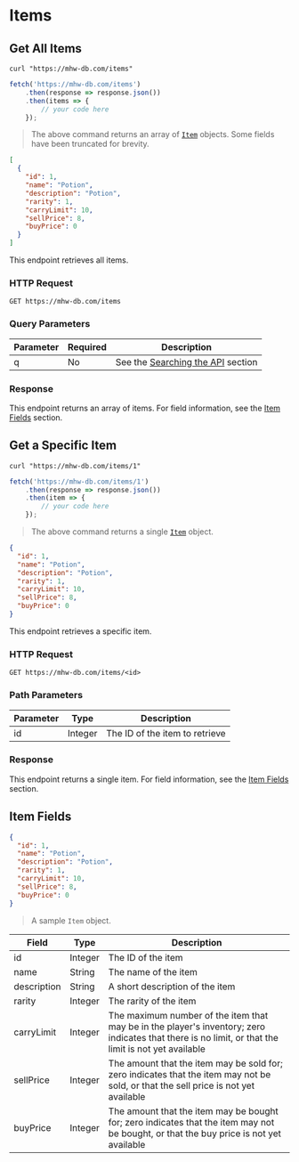 # Items
## Get All Items
```shell
curl "https://mhw-db.com/items"
```

```javascript
fetch('https://mhw-db.com/items')
    .then(response => response.json())
    .then(items => {
        // your code here
    });
```

> The above command returns an array of [`Item`](#item-fields) objects. Some fields have been truncated for brevity.

```json
[
  {
    "id": 1,
    "name": "Potion",
    "description": "Potion",
    "rarity": 1,
    "carryLimit": 10,
    "sellPrice": 8,
    "buyPrice": 0
  }
]
```

This endpoint retrieves all items.

### HTTP Request
`GET https://mhw-db.com/items`

### Query Parameters
Parameter | Required | Description
--------- | -------- | -----------
q | No | See the [Searching the API](#searching-the-api) section

### Response
This endpoint returns an array of items. For field information, see the [Item Fields](#item-fields) section.

## Get a Specific Item
```shell
curl "https://mhw-db.com/items/1"
```

```javascript
fetch('https://mhw-db.com/items/1')
    .then(response => response.json())
    .then(item => {
        // your code here
    });
```

> The above command returns a single [`Item`](#item-fields) object.

```json
{
  "id": 1,
  "name": "Potion",
  "description": "Potion",
  "rarity": 1,
  "carryLimit": 10,
  "sellPrice": 8,
  "buyPrice": 0
}
```

This endpoint retrieves a specific item.

### HTTP Request
`GET https://mhw-db.com/items/<id>`

### Path Parameters
Parameter | Type | Description
--------- | ---- | -----------
id | Integer | The ID of the item to retrieve

### Response
This endpoint returns a single item. For field information, see the [Item Fields](#item-fields) section.

## Item Fields
```json
{
  "id": 1,
  "name": "Potion",
  "description": "Potion",
  "rarity": 1,
  "carryLimit": 10,
  "sellPrice": 8,
  "buyPrice": 0
}
```

> A sample `Item` object.

Field | Type | Description
----- | ---- | -----------
id | Integer | The ID of the item
name | String | The name of the item
description | String | A short description of the item
rarity | Integer | The rarity of the item
carryLimit | Integer | The maximum number of the item that may be in the player's inventory; zero indicates that there is no limit, or that the limit is not yet available
sellPrice | Integer | The amount that the item may be sold for; zero indicates that the item may not be sold, or that the sell price is not yet available
buyPrice | Integer | The amount that the item may be bought for; zero indicates that the item may not be bought, or that the buy price is not yet available